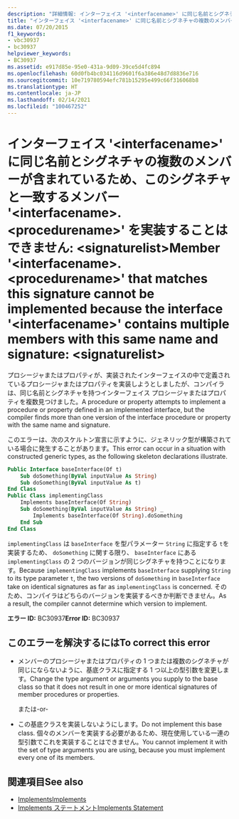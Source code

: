 ```yaml
---
description: "詳細情報: インターフェイス '<interfacename>' に同じ名前とシグネチャの複数のメンバーが含まれているため、このシグネチャと一致するメンバー '<interfacename>.<procedurename>' を実装することはできません: <signaturelist>"
title: "インターフェイス '<interfacename>' に同じ名前とシグネチャの複数のメンバーが含まれているため、このシグネチャと一致するメンバー '<interfacename>.<procedurename>' を実装することはできません: <signaturelist>"
ms.date: 07/20/2015
f1_keywords:
- vbc30937
- bc30937
helpviewer_keywords:
- BC30937
ms.assetid: e917d85e-95e0-431a-9d09-39ce5d4fc894
ms.openlocfilehash: 60d0fb4bc034116d9601f6a386e48d7d8836e716
ms.sourcegitcommit: 10e719780594efc781b15295e499c66f316068b8
ms.translationtype: HT
ms.contentlocale: ja-JP
ms.lasthandoff: 02/14/2021
ms.locfileid: "100467252"
---
```

# <a name="member-interfacenameprocedurename-that-matches-this-signature-cannot-be-implemented-because-the-interface-interfacename-contains-multiple-members-with-this-same-name-and-signature-signaturelist"></a><span data-ttu-id="9e165-103">インターフェイス '\<interfacename>' に同じ名前とシグネチャの複数のメンバーが含まれているため、このシグネチャと一致するメンバー '\<interfacename>.\<procedurename>' を実装することはできません: \<signaturelist></span><span class="sxs-lookup"><span data-stu-id="9e165-103">Member '\<interfacename>.\<procedurename>' that matches this signature cannot be implemented because the interface '\<interfacename>' contains multiple members with this same name and signature: \<signaturelist></span></span>

<span data-ttu-id="9e165-104">プロシージャまたはプロパティが、実装されたインターフェイスの中で定義されているプロシージャまたはプロパティを実装しようとしましたが、コンパイラは、同じ名前とシグネチャを持つインターフェイス プロシージャまたはプロパティを複数見つけました。</span><span class="sxs-lookup"><span data-stu-id="9e165-104">A procedure or property attempts to implement a procedure or property defined in an implemented interface, but the compiler finds more than one version of the interface procedure or property with the same name and signature.</span></span>  
  
 <span data-ttu-id="9e165-105">このエラーは、次のスケルトン宣言に示すように、ジェネリック型が構築されている場合に発生することがあります。</span><span class="sxs-lookup"><span data-stu-id="9e165-105">This error can occur in a situation with constructed generic types, as the following skeleton declarations illustrate.</span></span>  
  
```vb  
Public Interface baseInterface(Of t)  
    Sub doSomething(ByVal inputValue As String)  
    Sub doSomething(ByVal inputValue As t)  
End Class  
Public Class implementingClass  
    Implements baseInterface(Of String)  
    Sub doSomething(ByVal inputValue As String) _  
        Implements baseInterface(Of String).doSomething  
    End Sub  
End Class  
```  
  
 <span data-ttu-id="9e165-106">`implementingClass` は `baseInterface` を型パラメーター `String` に指定する `t`を実装するため、 `doSomething` に関する限り、 `baseInterface` にある `implementingClass` の 2 つのバージョンが同じシグネチャを持つことになります。</span><span class="sxs-lookup"><span data-stu-id="9e165-106">Because `implementingClass` implements `baseInterface` supplying `String` to its type parameter `t`, the two versions of `doSomething` in `baseInterface` take on identical signatures as far as `implementingClass` is concerned.</span></span> <span data-ttu-id="9e165-107">そのため、コンパイラはどちらのバージョンを実装するべきか判断できません。</span><span class="sxs-lookup"><span data-stu-id="9e165-107">As a result, the compiler cannot determine which version to implement.</span></span>  
  
 <span data-ttu-id="9e165-108">**エラー ID:** BC30937</span><span class="sxs-lookup"><span data-stu-id="9e165-108">**Error ID:** BC30937</span></span>  
  
## <a name="to-correct-this-error"></a><span data-ttu-id="9e165-109">このエラーを解決するには</span><span class="sxs-lookup"><span data-stu-id="9e165-109">To correct this error</span></span>  
  
- <span data-ttu-id="9e165-110">メンバーのプロシージャまたはプロパティの 1 つまたは複数のシグネチャが同じにならないように、基底クラスに指定する 1 つ以上の型引数を変更します。</span><span class="sxs-lookup"><span data-stu-id="9e165-110">Change the type argument or arguments you supply to the base class so that it does not result in one or more identical signatures of member procedures or properties.</span></span>  
  
     <span data-ttu-id="9e165-111">または</span><span class="sxs-lookup"><span data-stu-id="9e165-111">-or-</span></span>  
  
- <span data-ttu-id="9e165-112">この基底クラスを実装しないようにします。</span><span class="sxs-lookup"><span data-stu-id="9e165-112">Do not implement this base class.</span></span> <span data-ttu-id="9e165-113">個々のメンバーを実装する必要があるため、現在使用している一連の型引数でこれを実装することはできません。</span><span class="sxs-lookup"><span data-stu-id="9e165-113">You cannot implement it with the set of type arguments you are using, because you must implement every one of its members.</span></span>  
  
## <a name="see-also"></a><span data-ttu-id="9e165-114">関連項目</span><span class="sxs-lookup"><span data-stu-id="9e165-114">See also</span></span>

- [<span data-ttu-id="9e165-115">Implements</span><span class="sxs-lookup"><span data-stu-id="9e165-115">Implements</span></span>](../language-reference/statements/implements-clause.md)
- [<span data-ttu-id="9e165-116">Implements ステートメント</span><span class="sxs-lookup"><span data-stu-id="9e165-116">Implements Statement</span></span>](../language-reference/statements/implements-statement.md)
